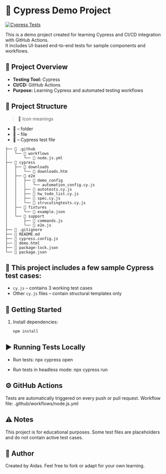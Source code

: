 # 🚀 Cypress Demo Project

[![Cypress Tests](https://github.com/Aidas415/Cypress_demo/actions/workflows/node.js.yml/badge.svg)](https://github.com/Aidas415/Cypress_demo/actions/workflows/node.js.yml)

This is a demo project created for learning Cypress and CI/CD integration with GitHub Actions.  
It includes UI-based end-to-end tests for sample components and workflows.

## 📖 Project Overview

- **Testing Tool:** Cypress  
- **CI/CD:** GitHub Actions  
- **Purpose:** Learning Cypress and automated testing workflows  

## 🧩 Project Structure

> 📌 Icon meanings

- 📁 –  folder
- 📄 – file
- 🔬 – Cypress test file 

```
├── 📁 .github
│   └── 📁 workflows
│       └── 📄 node.js.yml
├── 📁 cypress 
│   ├── 📁 downloads
│   │   └── 📄 downloads.htm
│   ├── 📁 e2e
│   │   ├── 📁 demo_config
│   │   │   └── automation_config.cy.js
│   │   ├── 🔬 autotests.cy.js
│   │   ├── 🔬 hw_todo_list.cy.js
│   │   ├── 🔬 spec.cy.js
│   │   └── 🔬 strucutingtests.cy.js
│   ├── 📁 fixtures  
│   │   └── 📄 example.json
│   └── 📁 support
│       ├── 📄 commands.js
│       └── 📄 e2e.js
├── 📄 .gitignore
├── 📄 README.md
├── 📄 cypress.config.js
├── 📄 demo.html
├── 📄 package-lock.json
└── 📄 package.json
```



## 🧪 This project includes a few sample Cypress test cases:

- `cy.js` – contains 3 working test cases
- Other `cy.js` files – contain structural templates only

## 🏁 Getting Started

1. Install dependencies:
   ```bash
   npm install
   ```

## ▶️ Running Tests Locally

- Run tests:
npx cypress open

- Run tests in headless mode:
npx cypress run

## ⚙️ GitHub Actions

Tests are automatically triggered on every push or pull request.
Workflow file: .github/workflows/node.js.yml

## ⚠️ Notes

This project is for educational purposes.
Some test files are placeholders and do not contain active test cases.

## 👤 Author

Created by Aidas.
Feel free to fork or adapt for your own learning.
